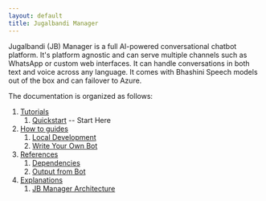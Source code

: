 ```yaml
---
layout: default
title: Jugalbandi Manager
---
```


Jugalbandi (JB) Manager is a full AI-powered conversational chatbot platform. It's platform agnostic and can serve multiple channels such as WhatsApp or custom web interfaces. It can handle conversations in both text and voice across any language. It comes with Bhashini Speech models out of the box and can failover to Azure.

The documentation is organized as follows:

1. [Tutorials](tutorials/)
	1. [Quickstart](tutorials/quickstart.md) -- Start Here
2. [How to guides](how-tos/)
	1. [Local Development](how-tos/Developer.md)
	2. [Write Your Own Bot](how-tos/fsm_building.md)
3. [References](references/)
	1. [Dependencies](references/dependencies.md)
	2. [Output from Bot](references/fsm-output.md)
4. [Explanations](explanations/)
	1. [JB Manager Architecture](explanations/architecture.md)
